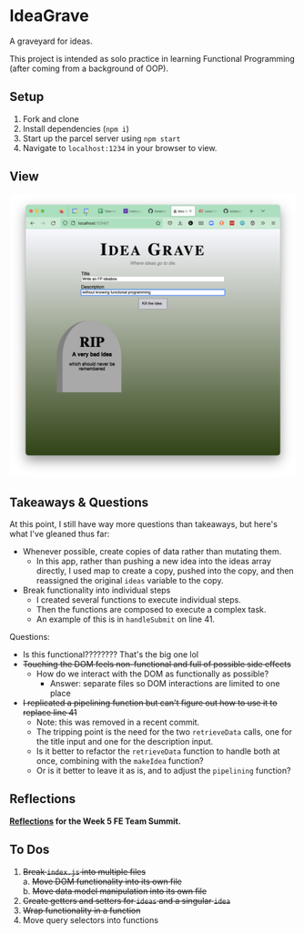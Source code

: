 # IdeaGrave

A graveyard for ideas.

This project is intended as solo practice in learning Functional Programming (after coming from a background of OOP).

## Setup

1. Fork and clone
1. Install dependencies (`npm i`)
1. Start up the parcel server using `npm start`
1. Navigate to `localhost:1234` in your browser to view.

## View

![Screenshot of app](docassets/appView.png)

## Takeaways & Questions

At this point, I still have way more questions than takeaways, but here's what I've gleaned thus far:

- Whenever possible, create copies of data rather than mutating them.
  - In this app, rather than pushing a new idea into the ideas array directly, I used map to create a copy, pushed into the copy, and then reassigned the original `ideas` variable to the copy.
- Break functionality into individual steps
  - I created several functions to execute individual steps. 
  - Then the functions are composed to execute a complex task.
  - An example of this is in `handleSubmit` on line 41.

Questions:
- Is this functional???????? That's the big one lol
- ~~Touching the DOM feels non-functional and full of possible side effects~~
  - How do we interact with the DOM as functionally as possible?
    - Answer: separate files so DOM interactions are limited to one place
- ~~I replicated a pipelining function but can't figure out how to use it to replace line 41~~
  - Note: this was removed in a recent commit.
  - The tripping point is the need for the two `retrieveData` calls, one for the title input and one for the description input.
  - Is it better to refactor the `retrieveData` function to handle both at once, combining with the `makeIdea` function?
  - Or is it better to leave it as is, and to adjust the `pipelining` function?

## Reflections

**[Reflections](REFLECTIONS.md) for the Week 5 FE Team Summit.**

## To Dos

1. ~~Break `index.js` into multiple files~~  
    a. ~~Move DOM functionality into its own file~~  
    b. ~~Move data model manipulation into its own file~~  
2. ~~Create getters and setters for `ideas` and a singular `idea`~~  
3. ~~Wrap functionality in a function~~  
4. Move query selectors into functions
